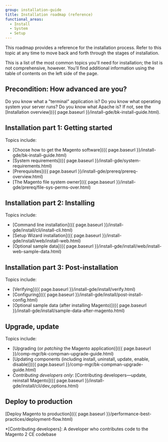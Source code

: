 ```yaml
---
group: installation-guide
title: Installation roadmap (reference)
functional_areas:
  - Install
  - System
  - Setup
---
```


This roadmap provides a reference for the installation process. Refer to this topic at any time to move back and forth through the stages of installation.

This is a list of the most common topics you'll need for installation; the list is not comprehensive, however. You'll find additional information using the table of contents on the left side of the page.

## Precondition: How advanced are you?

Do you know what a "terminal" application is? Do you know what operating system your server runs? Do you know what Apache is? If not, see the [Installation overview]({{ page.baseurl }}/install-gde/bk-install-guide.html).

## Installation part 1: Getting started

Topics include:

* [Choose how to get the Magento software]({{ page.baseurl }}/install-gde/bk-install-guide.html)
* [System requirements]({{ page.baseurl }}/install-gde/system-requirements.html)
* [Prerequisites]({{ page.baseurl }}/install-gde/prereq/prereq-overview.html)
* [The Magento file system owner]({{ page.baseurl }}/install-gde/prereq/file-sys-perms-over.html)

## Installation part 2: Installing

Topics include:

* [Command line installation]({{ page.baseurl }}/install-gde/install/cli/install-cli.html)
* [Setup Wizard installation]({{ page.baseurl }}/install-gde/install/web/install-web.html)
* [Optional sample data]({{ page.baseurl }}/install-gde/install/web/install-web-sample-data.html)

## Installation part 3: Post-installation

Topics include:

* [Verifying]({{ page.baseurl }}/install-gde/install/verify.html)
* [Configuring]({{ page.baseurl }}/install-gde/install/post-install-config.html)
* [Optional sample data (after installing Magento)]({{ page.baseurl }}/install-gde/install/sample-data-after-magento.html)

## Upgrade, update

Topics include:

* [Upgrading (or *patching* the Magento application)]({{ page.baseurl }}/comp-mgr/bk-compman-upgrade-guide.html)
* [Updating components (including install, uninstall, update, enable, disable)]({{ page.baseurl }}/comp-mgr/bk-compman-upgrade-guide.html)
* *Contributing developers only*: [Contributing developers&mdash;update, reinstall Magento]({{ page.baseurl }}/install-gde/install/cli/dev_options.html)

## Deploy to production

[Deploy Magento to production]({{ page.baseurl }}/performance-best-practices/deployment-flow.html)

*[Contributing developers]: A developer who contributes code to the Magento 2 CE codebase